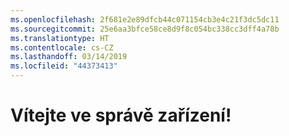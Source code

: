 ```yaml
---
ms.openlocfilehash: 2f681e2e89dfcb44c071154cb3e4c21f3dc5dc11
ms.sourcegitcommit: 25e6aa3bfce58ce8d9f8c054bc338cc3dff4a78b
ms.translationtype: HT
ms.contentlocale: cs-CZ
ms.lasthandoff: 03/14/2019
ms.locfileid: "44373413"
---
```

# <a name="welcome-to-device-mgmt"></a>Vítejte ve správě zařízení!
